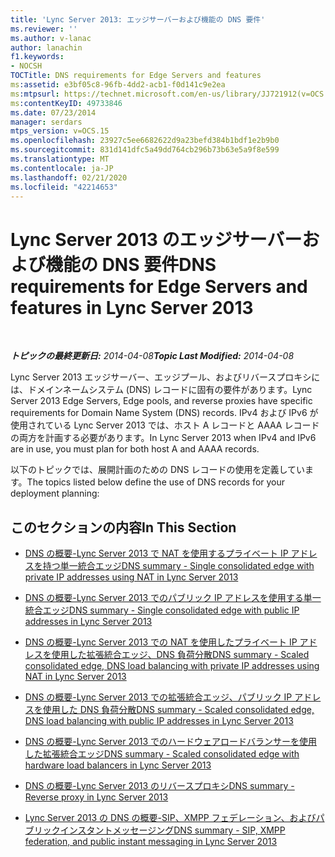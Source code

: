 ```yaml
---
title: 'Lync Server 2013: エッジサーバーおよび機能の DNS 要件'
ms.reviewer: ''
ms.author: v-lanac
author: lanachin
f1.keywords:
- NOCSH
TOCTitle: DNS requirements for Edge Servers and features
ms:assetid: e3bf05c8-96fb-4dd2-acb1-f0d141c9e2ea
ms:mtpsurl: https://technet.microsoft.com/en-us/library/JJ721912(v=OCS.15)
ms:contentKeyID: 49733846
ms.date: 07/23/2014
manager: serdars
mtps_version: v=OCS.15
ms.openlocfilehash: 23927c5ee6682622d9a23befd384b1bdf1e2b9b0
ms.sourcegitcommit: 831d141dfc5a49dd764cb296b73b63e5a9f8e599
ms.translationtype: MT
ms.contentlocale: ja-JP
ms.lasthandoff: 02/21/2020
ms.locfileid: "42214653"
---
```

<div data-xmlns="http://www.w3.org/1999/xhtml">

<div class="topic" data-xmlns="http://www.w3.org/1999/xhtml" data-msxsl="urn:schemas-microsoft-com:xslt" data-cs="https://msdn.microsoft.com/">

<div data-asp="https://msdn2.microsoft.com/asp">

# <a name="dns-requirements-for-edge-servers-and-features-in-lync-server-2013"></a><span data-ttu-id="edeca-102">Lync Server 2013 のエッジサーバーおよび機能の DNS 要件</span><span class="sxs-lookup"><span data-stu-id="edeca-102">DNS requirements for Edge Servers and features in Lync Server 2013</span></span>

</div>

<div id="mainSection">

<div id="mainBody">

<span> </span>

<span data-ttu-id="edeca-103">_**トピックの最終更新日:** 2014-04-08_</span><span class="sxs-lookup"><span data-stu-id="edeca-103">_**Topic Last Modified:** 2014-04-08_</span></span>

<span data-ttu-id="edeca-104">Lync Server 2013 エッジサーバー、エッジプール、およびリバースプロキシには、ドメインネームシステム (DNS) レコードに固有の要件があります。</span><span class="sxs-lookup"><span data-stu-id="edeca-104">Lync Server 2013 Edge Servers, Edge pools, and reverse proxies have specific requirements for Domain Name System (DNS) records.</span></span> <span data-ttu-id="edeca-105">IPv4 および IPv6 が使用されている Lync Server 2013 では、ホスト A レコードと AAAA レコードの両方を計画する必要があります。</span><span class="sxs-lookup"><span data-stu-id="edeca-105">In Lync Server 2013 when IPv4 and IPv6 are in use, you must plan for both host A and AAAA records.</span></span>

<span data-ttu-id="edeca-106">以下のトピックでは、展開計画のための DNS レコードの使用を定義しています。</span><span class="sxs-lookup"><span data-stu-id="edeca-106">The topics listed below define the use of DNS records for your deployment planning:</span></span>

<div>

## <a name="in-this-section"></a><span data-ttu-id="edeca-107">このセクションの内容</span><span class="sxs-lookup"><span data-stu-id="edeca-107">In This Section</span></span>

  - [<span data-ttu-id="edeca-108">DNS の概要-Lync Server 2013 で NAT を使用するプライベート IP アドレスを持つ単一統合エッジ</span><span class="sxs-lookup"><span data-stu-id="edeca-108">DNS summary - Single consolidated edge with private IP addresses using NAT in Lync Server 2013</span></span>](lync-server-2013-dns-summary-single-consolidated-edge-with-private-ip-addresses-using-nat.md)

  - [<span data-ttu-id="edeca-109">DNS の概要-Lync Server 2013 でのパブリック IP アドレスを使用する単一統合エッジ</span><span class="sxs-lookup"><span data-stu-id="edeca-109">DNS summary - Single consolidated edge with public IP addresses in Lync Server 2013</span></span>](lync-server-2013-dns-summary-single-consolidated-edge-with-public-ip-addresses.md)

  - [<span data-ttu-id="edeca-110">DNS の概要-Lync Server 2013 での NAT を使用したプライベート IP アドレスを使用した拡張統合エッジ、DNS 負荷分散</span><span class="sxs-lookup"><span data-stu-id="edeca-110">DNS summary - Scaled consolidated edge, DNS load balancing with private IP addresses using NAT in Lync Server 2013</span></span>](lync-server-2013-dns-summary-scaled-consolidated-edge-dns-load-balancing-with-private-ip-addresses-using-nat.md)

  - [<span data-ttu-id="edeca-111">DNS の概要-Lync Server 2013 での拡張統合エッジ、パブリック IP アドレスを使用した DNS 負荷分散</span><span class="sxs-lookup"><span data-stu-id="edeca-111">DNS summary - Scaled consolidated edge, DNS load balancing with public IP addresses in Lync Server 2013</span></span>](lync-server-2013-dns-summary-scaled-consolidated-edge-dns-load-balancing-with-public-ip-addresses.md)

  - [<span data-ttu-id="edeca-112">DNS の概要-Lync Server 2013 でのハードウェアロードバランサーを使用した拡張統合エッジ</span><span class="sxs-lookup"><span data-stu-id="edeca-112">DNS summary - Scaled consolidated edge with hardware load balancers in Lync Server 2013</span></span>](lync-server-2013-dns-summary-scaled-consolidated-edge-with-hardware-load-balancers.md)

  - [<span data-ttu-id="edeca-113">DNS の概要-Lync Server 2013 のリバースプロキシ</span><span class="sxs-lookup"><span data-stu-id="edeca-113">DNS summary - Reverse proxy in Lync Server 2013</span></span>](lync-server-2013-dns-summary-reverse-proxy.md)

  - [<span data-ttu-id="edeca-114">Lync Server 2013 の DNS の概要-SIP、XMPP フェデレーション、およびパブリックインスタントメッセージング</span><span class="sxs-lookup"><span data-stu-id="edeca-114">DNS summary - SIP, XMPP federation, and public instant messaging in Lync Server 2013</span></span>](lync-server-2013-dns-summary-sip-xmpp-federation-and-public-instant-messaging.md)

</div>

</div>

<span> </span>

</div>

</div>

</div>

